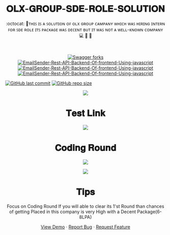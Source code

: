 <h1 align="center">𝐎𝐋𝐗-𝐆𝐑𝐎𝐔𝐏-𝐒𝐃𝐄-𝐑𝐎𝐋𝐄-𝐒𝐎𝐋𝐔𝐓𝐈𝐎𝐍</h1>

<p align="center">:octocat: 🌟ᴛʜɪꜱ ɪꜱ ᴀ ꜱᴏʟᴜᴛɪᴏɴ ᴏꜰ ᴏʟx ɢʀᴏᴜᴘ ᴄᴀᴍᴘᴀɴʏ ᴡʜɪᴄʜ ᴡᴀꜱ ʜɪʀɪɴɢ ɪɴᴛᴇʀɴ ꜰᴏʀ ꜱᴅᴇ ʀᴏʟᴇ ɪᴛꜱ ᴘᴀᴄᴋᴀɢᴇ ᴡᴀꜱ ᴅᴇᴄᴇɴᴛ ʙᴜᴛ ɪᴛ ᴡᴀꜱ ɴᴏᴛ ᴀ ᴡᴇʟʟ-ᴋɴᴏᴡɴ ᴄᴏᴍᴘᴀɴʏ 💻 🎯 🚀 <p><br>
 <p align="center">
 <a href="https://github.com/ashish2030/OLX-GROUP-SDE-ROLE-SOLUTION-IN-2021-FOR-BATCH-2022/fork" target="blank">
 <img src="https://img.shields.io/github/forks/ashish2030/OLX-GROUP-SDE-ROLE-SOLUTION-IN-2021-FOR-BATCH-2022?style=flat-square" alt="Swagger forks"/>
</a>
<a href="https://github.com/ashish2030/Swagger/stargazers" target="blank">
<img src="https://img.shields.io/github/stars/ashish2030/OLX-GROUP-SDE-ROLE-SOLUTION-IN-2021-FOR-BATCH-2022?style=flat-square" alt="EmailSender-Rest-API-Backend-Of-frontend-Using-javascript"/>
</a>
<a href="https://github.com/ashish2030/OLX-GROUP-SDE-ROLE-SOLUTION-IN-2021-FOR-BATCH-2022/issues" target="blank">
<img src="https://img.shields.io/github/issues/ashish2030/OLX-GROUP-SDE-ROLE-SOLUTION-IN-2021-FOR-BATCH-2022?style=flat-square" alt="EmailSender-Rest-API-Backend-Of-frontend-Using-javascript"/>
</a>
<a href="https://github.com/ashish2030/OLX-GROUP-SDE-ROLE-SOLUTION-IN-2021-FOR-BATCH-2022/pulls" target="blank">
<img src="https://img.shields.io/github/issues-pr/ashish2030/OLX-GROUP-SDE-ROLE-SOLUTION-IN-2021-FOR-BATCH-2022?style=flat-square" alt="EmailSender-Rest-API-Backend-Of-frontend-Using-javascript"/>
</a>
</p>


[![GitHub last commit](https://img.shields.io/github/last-commit/ashish2030/OLX-GROUP-SDE-ROLE-SOLUTION-IN-2021-FOR-BATCH-2022)](https://github.com/ashish2030/OLX-GROUP-SDE-ROLE-SOLUTION-IN-2021-FOR-BATCH-2022/commits/master)
[![GitHub repo size](https://img.shields.io/github/repo-size/ashish2030/OLX-GROUP-SDE-ROLE-SOLUTION-IN-2021-FOR-BATCH-2022)](https://github.com/ashish2030/OLX-GROUP-SDE-ROLE-SOLUTION-IN-2021-FOR-BATCH-2022/archive/master.zip)
  
  
 <p align="center"><img src="https://github.com/Ashish2030/OLX-GROUP-SDE-ROLE-SOLUTION-IN-2021-FOR-BATCH-2022/blob/main/Assests/Email_1.png"/> 
 
   <h1 align="center">𝐓𝐞𝐬𝐭 𝐋𝐢𝐧𝐤</h1>
 
 <p align="center"><img src="https://github.com/Ashish2030/OLX-GROUP-SDE-ROLE-SOLUTION-IN-2021-FOR-BATCH-2022/blob/main/Assests/Email.png"/> 
  

  <h1 align="center">𝐂𝐨𝐝𝐢𝐧𝐠 𝐑𝐨𝐮𝐧𝐝</h1>
  
 <p align="center"><img src="https://github.com/Ashish2030/OLX-GROUP-SDE-ROLE-SOLUTION-IN-2021-FOR-BATCH-2022/blob/main/Assests/OLX_page.png"/> 

  <p align="center"><img src="https://github.com/Ashish2030/OLX-GROUP-SDE-ROLE-SOLUTION-IN-2021-FOR-BATCH-2022/blob/main/Assests/OLX_end_page.png"/> 
     <h1 align="center">𝐓𝐢𝐩𝐬</h1>
<p align="center">Focus on Coding Round If you will able to clear its 1'st Round than chances of getting Placed in this company is very High with a Decent Package(6-8LPA)</p>
   
   <p align="center">
    <a href="https://www.olxgroup.com/" target="blank">View Demo</a>
    ·
    <a href="https://github.com/ashish2030/OLX-GROUP-SDE-ROLE-SOLUTION-IN-2021-FOR-BATCH-2022/issues/new/choose">Report Bug</a>
    ·
    <a href="https://github.com/ashish2030/OLX-GROUP-SDE-ROLE-SOLUTION-IN-2021-FOR-BATCH-2022/issues/new/choose">Request Feature</a>
</p>
